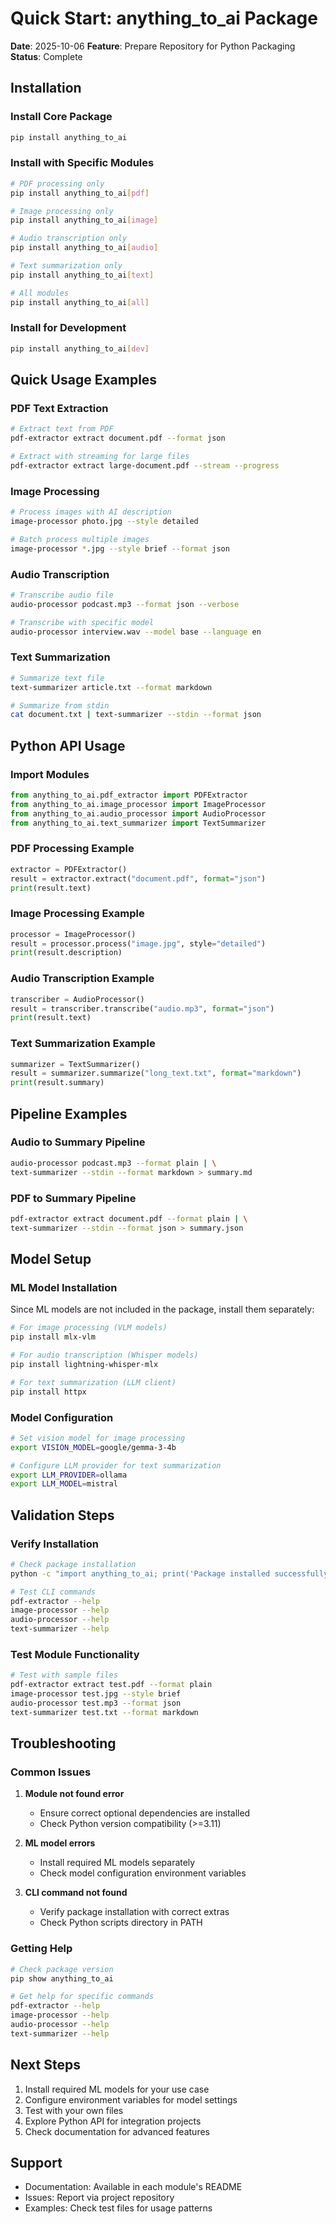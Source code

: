 # Quick Start: anything_to_ai Package

**Date**: 2025-10-06
**Feature**: Prepare Repository for Python Packaging
**Status**: Complete

## Installation

### Install Core Package

```bash
pip install anything_to_ai
```

### Install with Specific Modules

```bash
# PDF processing only
pip install anything_to_ai[pdf]

# Image processing only
pip install anything_to_ai[image]

# Audio transcription only
pip install anything_to_ai[audio]

# Text summarization only
pip install anything_to_ai[text]

# All modules
pip install anything_to_ai[all]
```

### Install for Development

```bash
pip install anything_to_ai[dev]
```

## Quick Usage Examples

### PDF Text Extraction

```bash
# Extract text from PDF
pdf-extractor extract document.pdf --format json

# Extract with streaming for large files
pdf-extractor extract large-document.pdf --stream --progress
```

### Image Processing

```bash
# Process images with AI description
image-processor photo.jpg --style detailed

# Batch process multiple images
image-processor *.jpg --style brief --format json
```

### Audio Transcription

```bash
# Transcribe audio file
audio-processor podcast.mp3 --format json --verbose

# Transcribe with specific model
audio-processor interview.wav --model base --language en
```

### Text Summarization

```bash
# Summarize text file
text-summarizer article.txt --format markdown

# Summarize from stdin
cat document.txt | text-summarizer --stdin --format json
```

## Python API Usage

### Import Modules

```python
from anything_to_ai.pdf_extractor import PDFExtractor
from anything_to_ai.image_processor import ImageProcessor
from anything_to_ai.audio_processor import AudioProcessor
from anything_to_ai.text_summarizer import TextSummarizer
```

### PDF Processing Example

```python
extractor = PDFExtractor()
result = extractor.extract("document.pdf", format="json")
print(result.text)
```

### Image Processing Example

```python
processor = ImageProcessor()
result = processor.process("image.jpg", style="detailed")
print(result.description)
```

### Audio Transcription Example

```python
transcriber = AudioProcessor()
result = transcriber.transcribe("audio.mp3", format="json")
print(result.text)
```

### Text Summarization Example

```python
summarizer = TextSummarizer()
result = summarizer.summarize("long_text.txt", format="markdown")
print(result.summary)
```

## Pipeline Examples

### Audio to Summary Pipeline

```bash
audio-processor podcast.mp3 --format plain | \
text-summarizer --stdin --format markdown > summary.md
```

### PDF to Summary Pipeline

```bash
pdf-extractor extract document.pdf --format plain | \
text-summarizer --stdin --format json > summary.json
```

## Model Setup

### ML Model Installation

Since ML models are not included in the package, install them separately:

```bash
# For image processing (VLM models)
pip install mlx-vlm

# For audio transcription (Whisper models)
pip install lightning-whisper-mlx

# For text summarization (LLM client)
pip install httpx
```

### Model Configuration

```bash
# Set vision model for image processing
export VISION_MODEL=google/gemma-3-4b

# Configure LLM provider for text summarization
export LLM_PROVIDER=ollama
export LLM_MODEL=mistral
```

## Validation Steps

### Verify Installation

```bash
# Check package installation
python -c "import anything_to_ai; print('Package installed successfully')"

# Test CLI commands
pdf-extractor --help
image-processor --help
audio-processor --help
text-summarizer --help
```

### Test Module Functionality

```bash
# Test with sample files
pdf-extractor extract test.pdf --format plain
image-processor test.jpg --style brief
audio-processor test.mp3 --format json
text-summarizer test.txt --format markdown
```

## Troubleshooting

### Common Issues

1. **Module not found error**

   - Ensure correct optional dependencies are installed
   - Check Python version compatibility (>=3.11)

2. **ML model errors**

   - Install required ML models separately
   - Check model configuration environment variables

3. **CLI command not found**
   - Verify package installation with correct extras
   - Check Python scripts directory in PATH

### Getting Help

```bash
# Check package version
pip show anything_to_ai

# Get help for specific commands
pdf-extractor --help
image-processor --help
audio-processor --help
text-summarizer --help
```

## Next Steps

1. Install required ML models for your use case
2. Configure environment variables for model settings
3. Test with your own files
4. Explore Python API for integration projects
5. Check documentation for advanced features

## Support

- Documentation: Available in each module's README
- Issues: Report via project repository
- Examples: Check test files for usage patterns
